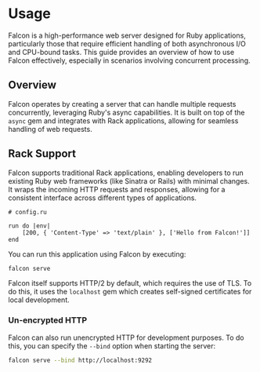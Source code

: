 # Usage

Falcon is a high-performance web server designed for Ruby applications, particularly those that require efficient handling of both asynchronous I/O and CPU-bound tasks. This guide provides an overview of how to use Falcon effectively, especially in scenarios involving concurrent processing.

## Overview

Falcon operates by creating a server that can handle multiple requests concurrently, leveraging Ruby's async capabilities. It is built on top of the `async` gem and integrates with Rack applications, allowing for seamless handling of web requests.

## Rack Support

Falcon supports traditional Rack applications, enabling developers to run existing Ruby web frameworks (like Sinatra or Rails) with minimal changes. It wraps the incoming HTTP requests and responses, allowing for a consistent interface across different types of applications.

```
# config.ru

run do |env|
	[200, { 'Content-Type' => 'text/plain' }, ['Hello from Falcon!']]
end
```

You can run this application using Falcon by executing:

```bash
falcon serve
```

Falcon itself supports HTTP/2 by default, which requires the use of TLS. To do this, it uses the `localhost` gem which creates self-signed certificates for local development.

### Un-encrypted HTTP

Falcon can also run unencrypted HTTP for development purposes. To do this, you can specify the `--bind` option when starting the server:

```bash
falcon serve --bind http://localhost:9292
```
